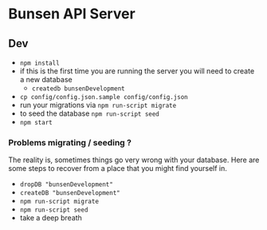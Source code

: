 Bunsen API Server
==========

## Dev
* `npm install`
* if this is the first time you are running the server you will need to create a new database
  - `createdb bunsenDevelopment`
* `cp config/config.json.sample config/config.json`
* run your migrations via `npm run-script migrate`
* to seed the database `npm run-script seed`
* `npm start`

### Problems migrating / seeding ?
The reality is, sometimes things go very wrong with your database. Here are some steps to recover from a place that you might find yourself in.

* `dropDB "bunsenDevelopment"`
* `createDB "bunsenDevelopment"`
* `npm run-script migrate`
* `npm run-script seed`
* take a deep breath

